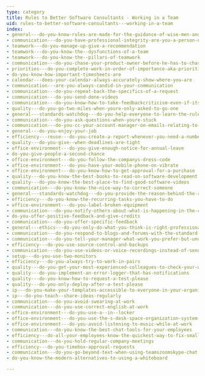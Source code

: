 ```yaml
---
type: category
title: Rules to Better Software Consultants - Working in a Team
uid: rules-to-better-software-consultants---working-in-a-team
index:
- general---do-you-know-rules-are-made-for-the-guidance-of-wise-men-and-the-obedience-of-fools
- communication---do-you-have-professional-integrity-are-you-a-person-of-your-word
- teamwork---do-you-manage-up-give-a-recommendation
- teamwork---do-you-know-the--dysfunctions-of-a-team
- teamwork---do-you-know-the--pillars-of-teamwork
- communication---do-you-chase-your-product-owner-before-he-has-to-chase-you-eg-asking-for-clarification
- priorities---do-you-complete-work-in-order-of-importance-aka-priorities
- do-you-know-how-important-timesheets-are
- calendar---does-your-calendar-always-accurately-show-where-you-are
- communication---are-you-always-candid-in-your-communication
- communication---do-you-repeat-back-the-specifics-of-a-request
- communication---do-you-send-done-videos
- communication---do-you-know-how-to-take-feedbackcriticism-even-if-its-not-your-fault
- quality---do-you-go-two-miles-when-youre-only-asked-to-go-one
- general---standards-watchdog---do-you-help-everyone-to-learn-the-rules
- communication---do-you-ask-questions-when-youre-stuck
- communication---do-you-cc-your-account-manager-on-emails-relating-to-new-work
- general---do-you-enjoy-your-job
- efficiency---reuse---do-you-create-a-report-whenever-you-need-a-number-from-a-system
- quality---do-you-give--when-deadlines-are-tight
- office-environment---do-you-give-enough-notice-for-annual-leave
- do-you-give-people-a-second-chance
- office-environment---do-you-follow-the-companys-dress-code
- office-environment---do-you-have-your-mobile-phone-on-vibrate
- office-environment---do-you-know-how-to-get-approval-for-a-purchase
- quality---do-you-know-the-best-books-to-read-on-software-development
- quality---do-you-know-the-best-place-to-find-good-software-videos
- communication---do-you-know-the-nice-way-to-correct-someone
- general---standards-watchdog---do-you-provide-the-reason-behind-the-rules-rather-than-just-enforce-them
- efficiency---do-you-know-the-recurring-tasks-you-have-to-do
- office-environment---do-you-label-broken-equipment
- communication---do-you-notify-others-about-what-is-happening-in-the-company
- do-you-offer-positive-feedback-and-give-credits
- communication---do-you-offer-specific-feedback
- general---ethics---do-you-only-do-what-you-think-is-right-professional-integrity
- communication---do-you-respond-to-blogs-and-forums-with-the-standard-footer
- communication---do-you-tell-your-manager-what-work-you-prefer-but-understand-when-you-have-to-do-less-interesting-stuff
- efficiency---do-you-use-source-control-and-backups
- communication---do-you-use-videos-or-voice-recordings-instead-of-sending-long-emails
- setup---do-you-use-two-monitors
- efficiency---do-you-always-try-to-work-in-pairs
- quality---do-you-get-your-most-experienced-colleagues-to-check-your-work
- quality---do-you-implement-an-error-logger-that-has-notifications
- quality---do-you-know-how-to-request-a-test-please
- quality---do-you-only-deploy-after-a-test-please
- ip---do-you-make-your-templates-accessible-to-everyone-in-your-organisation
- ip---do-you-teach--share-ideas-regularly
- communication---do-you-avoid-swearing-at-work
- communication---do-you-use-correct-english-at-work
- office-environment---do-you-use-a--in--locker
- office-environment---do-you-use-the-s-desk-space-organization-system-invented-by-the-japanese
- office-environment---do-you-avoid-listening-to-music-while-at-work
- communication---do-you-know-the-best-chat-tools-for-your-employees
- efficiency---do-all-your-employees-know-the-quickest-way-to-fix-small-web-errors
- communication---do-you-hold-regular-company-meetings
- efficiency---do-you-timebox-approval-requests
- communication---do-you-go-beyond-text-when-using-teamszoomskype-chat
- do-you-know-the-modern-alternatives-to-using-a-whiteboard

---
```





